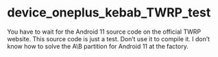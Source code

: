 # device_oneplus_kebab_TWRP_test


You have to wait for the Android 11 source code on the official TWRP website. This source code is just a test. Don’t use it to compile it. I don’t know how to solve the A\B partition for Android 11 at the factory.
